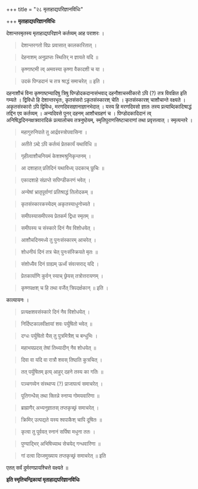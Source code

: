 +++
title = "२८ मृताहाद्यपरिज्ञानविधिः"

+++
**मृताहाद्यपरिज्ञानविधिः**

देशान्तरमृतस्य मृताहाद्यपरिज्ञाने कर्तव्यम् आह पराशरः ।

> देशान्तरगतो विप्रः प्रवासात् कालकारितात् ।

> देहनाशम् अनुप्राप्तः स्थितिर् न ज्ञायते यदि ॥

> कृष्णाष्टमी त्व् अमवस्या कृष्णा वैकादशी च या ।

> उदकं पिण्डदानं च तत्र श्राद्धं समाचरेत् ॥ इति ।

दहनाशौचं विना कृष्णाष्टम्यादिषु त्रिषु पिण्डोदकदानासंभवाद् दहनौशाचस्वीकारो ऽपि (?) तत्र विवक्षित इति गम्यते । द्विविधो हि देशान्तरभृतः, कृतसंसरो ऽकृतसंस्कारश् चेति । कृतसंस्कारश् चाशौचान्ते वक्ष्यते । अकृतसंस्कारो ऽपि द्विविधः, मरणदिवसज्ञानाज्ञानभेदात् । यस्य हि मरणदिवसो ज्ञातः तस्य प्रत्याब्दिकादिश्राद्धं तद्दिन एव कर्तव्यम् । अन्यदिवसे पुनर् दहनम् आशौचग्रहणं च । पिण्डोदकादिदानं त्व् अनिषिद्धदिननक्षत्रवारादिकं प्रत्यालोचय तत्रनुष्ठेयम्, स्मृतिपुराणसिष्टाचाराणां तथा प्रवृत्तत्वात् । स्मृत्यन्तरे ।

> महागुरुनिपाते तु आर्द्रवस्त्रोपवासिना ।

> अतीते ऽब्दे ऽपि कर्तव्यं प्रेतकार्यं यथाविधि ॥

> गृहीत्वाशौचनियमं केशश्मश्रुनिकृन्तनम् ।

> आ दशाहात् प्रतिदिनं यथाविध्य् उदकाच् छुचिः ॥

> एकादशाहे संप्राप्ते सपिण्डीकरणं भवेत् ।

> अन्येषां भ्रातृपूर्वाणां प्रतिश्राद्धं तिलोदकम् ॥

> कृतसंस्कारकस्येदम् अकृतस्याधुनोच्यते ।

> समीपस्यासमीपस्य प्रेतकर्म द्विधा स्मृतम् ॥

> समीपस्य च संस्कारे दिनं नैव विशोधयेत् ।

> आशौचदिनमध्ये तु पुनःसंस्कारम् आचरेत् ।

> शोधनीयं दिनं तत्र चेत् पुनःसंस्क्रियते मृतः ॥

> संशोध्यैव दिनं ग्राह्यम् ऊर्ध्वं संवत्सराद् यदि ।

> प्रेतकार्याणि कुर्वन् स्याच् छ्रेयस् तत्रोत्तरायणम् ।

> कृष्णपक्षश् च हि तथा वर्जेत् त्रिपदर्क्षकान् ॥ इति ।

कात्यायनः ।

> प्रत्यक्षशवसंस्कारे दिनं नैव विशोधयेत् ।

> निर्दिष्टकालवीक्षायां शवः पर्युषितो भवेत् ॥

> दग्धः पर्युषितो यैस् तु पुत्रमित्रैश् च बन्धुभिः ।

> महाभयप्रदस् तेषां तिथ्यादीन् नैव शोधयेत् ॥

> दिवा वा यदि वा रात्रौ शवस् तिष्ठति कुत्रचित् ।

> तत् पर्युषितम् इत्य् आहुर् दहने तस्य का गतिः ॥

> पञ्चगव्येन संस्थाप्य (?) प्राजापत्यं समाचरेत् ।

> पूतिगन्धैस् तथा क्लिन्ने स्नाप्य गोमयवारिणा ॥

> ब्राह्मणैर् अभ्यनुज्ञातस् तप्तकृच्छ्रं समाचरेत् ।

> क्रिमिर् उत्पद्यते यस्य श्वपाकैश् चापि दूषितः ॥

> कृत्वा तु पूर्ववत् स्नानं सर्पिषा मधुना ततः ।

> पुण्याद्भिर् अभिषिच्याथ सेचयेद् गन्धवारिणा ॥

> गां दत्वा दिव्जमुख्याय तप्तकृच्छ्रं समाचरेत् ॥ इति 

एतत् सर्वं दुर्मरणप्रायश्चित्ते वक्ष्यते ॥

**इति स्मृतिचन्द्रिकायां मृताहाद्यपरिज्ञानविधिः**
